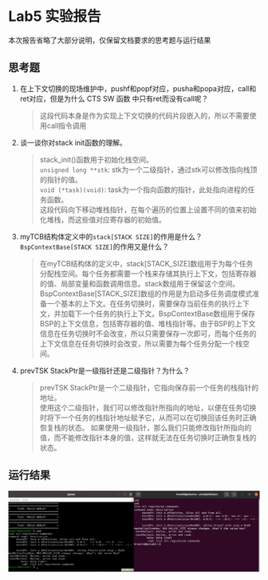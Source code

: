 # Lab5 实验报告

本次报告省略了大部分说明，仅保留文档要求的思考题与运行结果


## 思考题

1. 在上下文切换的现场维护中，pushf和popf对应，pusha和popa对应，call和ret对应，但是为什么 CTS SW 函数
中只有ret而没有call呢？  
   > 这段代码本身是作为实现上下文切换的代码片段嵌入的，所以不需要使用call指令调用
2. 谈一谈你对stack init函数的理解。  
   > stack_init()函数用于初始化栈空间。  
   > ``unsigned long **stk``: stk为一个二级指针，通过stk可以修改指向栈顶的指针的值。  
   > ``void (*task)(void)``: task为一个指向函数的指针，此处指向进程的任务函数。  
   > 这段代码向下移动堆栈指针，在每个遍历的位置上设置不同的值来初始化堆栈，而这些值对应寄存器的初始值。
3. myTCB结构体定义中的``stack[STACK SIZE]``的作用是什么？``BspContextBase[STACK SIZE]``的作用又是什么？  
   > 在myTCB结构体的定义中，stack[STACK_SIZE]数组用于为每个任务分配栈空间。每个任务都需要一个栈来存储其执行上下文，包括寄存器的值、局部变量和函数调用信息。stack数组用于保留这个空间。  
   > BspContextBase[STACK_SIZE]数组的作用是为启动多任务调度模式准备一个基本的上下文。在任务切换时，需要保存当前任务的执行上下文，并加载下一个任务的执行上下文。BspContextBase数组用于保存 BSP的上下文信息，包括寄存器的值、堆栈指针等。由于BSP的上下文信息在任务切换时不会改变，所以只需要保存一次即可，而每个任务的上下文信息在任务切换时会改变，所以需要为每个任务分配一个栈空间。
4. prevTSK StackPtr是一级指针还是二级指针？为什么？  
   > prevTSK StackPtr是一个二级指针，它指向保存前一个任务的栈指针的地址。  
   > 使用这个二级指针，我们可以修改指针所指向的地址，以便在任务切换时将下一个任务的栈指针地址赋予它，从而可以在切换回该任务时正确恢复栈的状态。
   > 如果使用一级指针，那么我们只能修改指针所指向的值，而不能修改指针本身的值，这样就无法在任务切换时正确恢复栈的状态。


## 运行结果
![运行结果](./run_result.png)